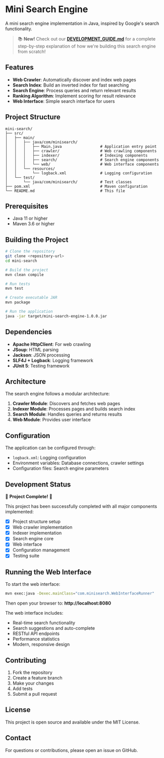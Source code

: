 # Mini Search Engine

A mini search engine implementation in Java, inspired by Google's search functionality.

> 📚 **New!** Check out our **[DEVELOPMENT_GUIDE.md](DEVELOPMENT_GUIDE.md)** for a complete step-by-step explanation of how we're building this search engine from scratch!

## Features

- **Web Crawler**: Automatically discover and index web pages
- **Search Index**: Build an inverted index for fast searching
- **Search Engine**: Process queries and return relevant results
- **Ranking Algorithm**: Implement scoring for result relevance
- **Web Interface**: Simple search interface for users

## Project Structure

```
mini-search/
├── src/
│   ├── main/
│   │   ├── java/com/minisearch/
│   │   │   ├── Main.java                 # Application entry point
│   │   │   ├── crawler/                  # Web crawling components
│   │   │   ├── indexer/                  # Indexing components
│   │   │   ├── search/                   # Search engine components
│   │   │   └── web/                      # Web interface components
│   │   └── resources/
│   │       └── logback.xml               # Logging configuration
│   └── test/
│       └── java/com/minisearch/          # Test classes
├── pom.xml                               # Maven configuration
└── README.md                             # This file
```

## Prerequisites

- Java 11 or higher
- Maven 3.6 or higher

## Building the Project

```bash
# Clone the repository
git clone <repository-url>
cd mini-search

# Build the project
mvn clean compile

# Run tests
mvn test

# Create executable JAR
mvn package

# Run the application
java -jar target/mini-search-engine-1.0.0.jar
```

## Dependencies

- **Apache HttpClient**: For web crawling
- **JSoup**: HTML parsing
- **Jackson**: JSON processing
- **SLF4J + Logback**: Logging framework
- **JUnit 5**: Testing framework

## Architecture

The search engine follows a modular architecture:

1. **Crawler Module**: Discovers and fetches web pages
2. **Indexer Module**: Processes pages and builds search index
3. **Search Module**: Handles queries and returns results
4. **Web Module**: Provides user interface

## Configuration

The application can be configured through:
- `logback.xml`: Logging configuration
- Environment variables: Database connections, crawler settings
- Configuration files: Search engine parameters

## Development Status

🎉 **Project Complete!** 🎉

This project has been successfully completed with all major components implemented:

- [x] Project structure setup
- [x] Web crawler implementation
- [x] Indexer implementation
- [x] Search engine core
- [x] Web interface
- [x] Configuration management
- [x] Testing suite

## Running the Web Interface

To start the web interface:

```bash
mvn exec:java -Dexec.mainClass="com.minisearch.WebInterfaceRunner"
```

Then open your browser to: **http://localhost:8080**

The web interface includes:
- Real-time search functionality
- Search suggestions and auto-complete
- RESTful API endpoints
- Performance statistics
- Modern, responsive design

## Contributing

1. Fork the repository
2. Create a feature branch
3. Make your changes
4. Add tests
5. Submit a pull request

## License

This project is open source and available under the MIT License.

## Contact

For questions or contributions, please open an issue on GitHub.
